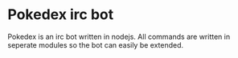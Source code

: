 # Pokedex irc bot
Pokedex is an irc bot written in nodejs. All commands are written in seperate
modules so the bot can easily be extended.